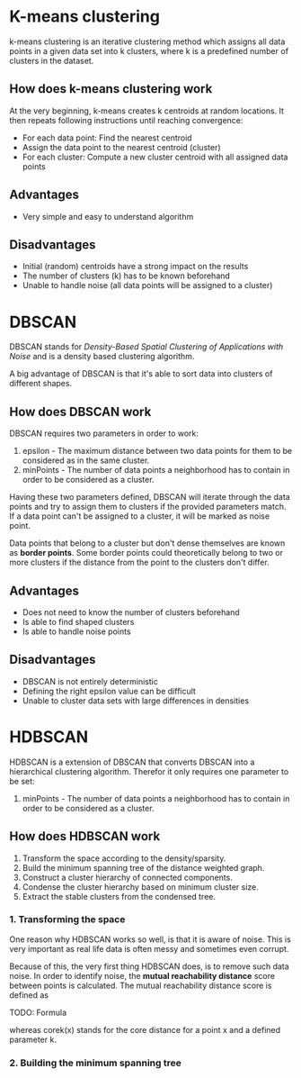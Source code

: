 <!--
https://medium.com/@elutins/dbscan-what-is-it-when-to-use-it-how-to-use-it-8bd506293818
https://nbviewer.jupyter.org/github/scikit-learn-contrib/hdbscan/blob/master/notebooks/How%20HDBSCAN%20Works.ipynb
-->

# K-means clustering
k-means clustering is an iterative clustering method which assigns all data points in a given data set
into k clusters, where k is a predefined number of clusters in the dataset.

## How does k-means clustering work
At the very beginning, k-means creates k centroids at random locations.
It then repeats following instructions until reaching convergence:

- For each data point: Find the nearest centroid
- Assign the data point to the nearest centroid (cluster)
- For each cluster: Compute a new cluster centroid with all assigned data points

## Advantages
- Very simple and easy to understand algorithm

## Disadvantages
- Initial (random) centroids have a strong impact on the results
- The number of clusters (k) has to be known beforehand
- Unable to handle noise (all data points will be assigned to a cluster)

# DBSCAN
DBSCAN stands for *Density-Based Spatial Clustering of Applications with Noise*
and is a density based clustering algorithm.

A big advantage of DBSCAN is that it's able to sort data into clusters
of different shapes.

## How does DBSCAN work
DBSCAN requires two parameters in order to work:
1. epsilon - The maximum distance between two data points for them to be considered as in the same cluster.
2. minPoints - The number of data points a neighborhood has to contain in order to be considered as a cluster.

Having these two parameters defined, DBSCAN will iterate through the data points
and try to assign them to clusters if the provided parameters match.
If a data point can't be assigned to a cluster, it will be marked as noise point.

Data points that belong to a cluster but don't dense themselves are known
as **border points**. Some border points could theoretically belong to two or more clusters
if the distance from the point to the clusters don't differ. 

## Advantages
- Does not need to know the number of clusters beforehand
- Is able to find shaped clusters
- Is able to handle noise points

## Disadvantages
- DBSCAN is not entirely deterministic
- Defining the right epsilon value can be difficult
- Unable to cluster data sets with large differences in densities

# HDBSCAN
HDBSCAN is a extension of DBSCAN that converts DBSCAN into a hierarchical
clustering algorithm.
Therefor it only requires one parameter to be set:
1. minPoints - The number of data points a neighborhood has to contain in order to be considered as a cluster.

## How does HDBSCAN work
1. Transform the space according to the density/sparsity.
2. Build the minimum spanning tree of the distance weighted graph.
3. Construct a cluster hierarchy of connected components.
4. Condense the cluster hierarchy based on minimum cluster size.
5. Extract the stable clusters from the condensed tree.

### 1. Transforming the space
One reason why HDBSCAN works so well, is that it is aware of noise.
This is very important as real life data is often messy and sometimes even corrupt.

Because of this, the very first thing HDBSCAN does, is to remove such data noise.
In order to identify noise, the **mutual reachability distance** score between
points is calculated. The mutual reachability distance score is defined as

TODO: Formula

whereas corek(x) stands for the core distance for a point x and a defined parameter k.

### 2. Building the minimum spanning tree

